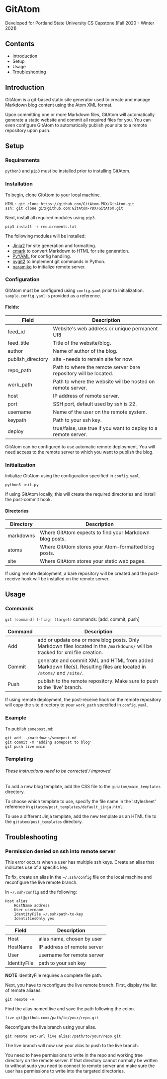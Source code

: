 # GitAtom
Developed for Portland State University CS Capstone (Fall 2020 - Winter 2021)
 
 ## Contents
 * Introduction
 * Setup
 * Usage
 * Troubleshooting
 
## Introduction
GitAtom is a git-based static site generator used to create and manage Markdown blog 
content using the Atom XML format.

Upon committing one or more Markdown files, GitAtom will automatically generate a static 
website and commit all required files for you. You can even configure GitAtom to automatically 
publish your site to a remote repository upon push.
 
## Setup 
### Requirements 

`python3` and `pip3` must be installed prior to installing GitAtom.

### Installation 

To begin, clone GitAtom to your local machine.

``` 
HTML: git clone https://github.com/GitAtom-PDX/GitAtom.git
ssh: git clone git@github.com:GitAtom-PDX/GitAtom.git
```

Next, install all required modules using `pip3`.

```
pip3 install -r requirements.txt
```

The following modules will be installed:

* [Jinja2](https://pypi.org/project/Jinja2/) for site generation and formatting.
* [cmark](https://pypi.org/project/cmarkgfm/) to convert Markdown to HTML for site generation.
* [PyYAML](https://pypi.org/project/PyYAML/) for config handling.
* [pygit2](https://pypi.org/project/pygit2/) to implement git commands in Python.
* [paramiko](https://pypi.org/project/paramiko/) to initialize remote server. 

### Configuration 

GitAtom must be configured using `config.yaml` prior to initialization. `sample.config.yaml` is provided as a reference.

#### Fields:  
| Field | Description|
| --- | --- |
| feed_id |Website's web address or unique permanent URI|
| feed_title | Title of the website/blog.|  
| author | Name of author of the blog.|   
| publish_directory | site -needs to remain site for now.  |
| repo_path | Path to where the remote server bare repository will be located. |   
| work_path | Path to where the website will be hosted on remote server. |
| host | IP address of remote server. |   
| port | SSH port, default used by ssh is 22. |   
| username | Name of the user on the remote system. |  
| keypath | Path to your ssh key. |    
| deploy | true/false, use true if you want to deploy to a remote server.| 

GitAtom can be configured to use automatic remote deployment. You will need access to the 
remote server to which you want to publish the blog.  


### Initialization

Initialize GitAtom using the configuration specified in `config.yaml`.

```
python3 init.py
```

If using GitAtom locally, this will create the required directories and 
install the post-commit hook. 

#### Directories
| Directory | Description|
| --- | --- |
| markdowns | Where GitAtom expects to find your Markdown blog posts. |
| atoms | Where GitAtom stores your Atom-formatted blog posts. |  
| site | Where GitAtom stores your static web pages. |   

If using remote deployment, a bare repository will be created and the 
post-receive hook will be installed on the remote server.


## Usage
### Commands
`git [command] [-flag] (target)`
commands: [add, commit, push]

| Command | Description|
| --- | --- |
| Add | add or update one or more blog posts. Only Markdown files located in the `/markdowns/` will be tracked for xml file creation. |
| Commit | generate and commit XML and HTML from added Markdown file(s). Resulting files are located in `/atoms/` and `/site/`. |  
| Push | publish to the remote repository. Make sure to push to the 'live' branch. |   

If using remote deployment, the post-receive hook on the remote repository will copy the site directory to your `work_path` specified in `config.yaml`.  

### Example
To publish `somepost.md`:

```
git add ../markdowns/somepost.md
git commit -m 'adding somepost to blog'
git push live main
```

### Templating 
###### These instructions need to be corrected / improved
To add a new blog template, add the CSS file to the `gitatom/main_templates` 
directory.  

To choose which template to use, specify the file name in the 
'stylesheet' reference in `gitatom/post_templates/default_jinja.html`.  

To use a different Jinja template, add the new template as an HTML file to the 
`gitatom/post_templates` directory.


## Troubleshooting

### Permission denied on ssh into remote server

This error occurs when a user has multiple ssh keys. Create an alias that indicates use of a specific key.  

To fix, create an alias in the `~/.ssh/config` file on the local machine and reconfigure the live remote branch. 

In `~/.ssh/config` add the following:  

```
Host alias
    HostName address
    User username
    IdentityFile ~/.ssh/path-to-key
    IdentitiesOnly yes
```

| Field | Description|
| --- | --- |
| Host | alias name, chosen by user |
| HostName | IP address of remote server |  
| User | username for remote server |   
| IdentityFile | path to your ssh key |   

**NOTE** IdentityFile requires a complete file path.

Next, you have to reconfigure the live remote branch. First, display the list of remote aliases.
```
git remote -v
```

Find the alias named live and save the path following the colon.
```
live git@github.com:/path/to/your/repo.git
```

Reconfigure the live branch using your alias. 
```
git remote set-url live alias:/path/to/your/repo.git
```

The live branch will now use your alias to push to the live branch.

You need to have permissions to write in the repo and working tree directory on the
remote server. If that directory cannot normally be written to without sudo you
need to connect to remote server and make sure the user has permissions to write 
into the targeted directories.


